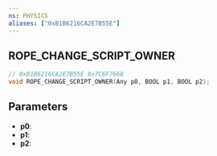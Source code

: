 ```yaml
---
ns: PHYSICS
aliases: ["0xB1B6216CA2E7B55E"]
---
```

## ROPE_CHANGE_SCRIPT_OWNER

```c
// 0xB1B6216CA2E7B55E 0x7C6F7668
void ROPE_CHANGE_SCRIPT_OWNER(Any p0, BOOL p1, BOOL p2);
```


## Parameters
* **p0**: 
* **p1**: 
* **p2**: 

